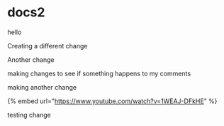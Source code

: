 # docs2

hello

Creating a different change

Another change

making changes to see if something happens to my comments

making another change

{% embed url="https://www.youtube.com/watch?v=1WEAJ-DFkHE" %}

testing change